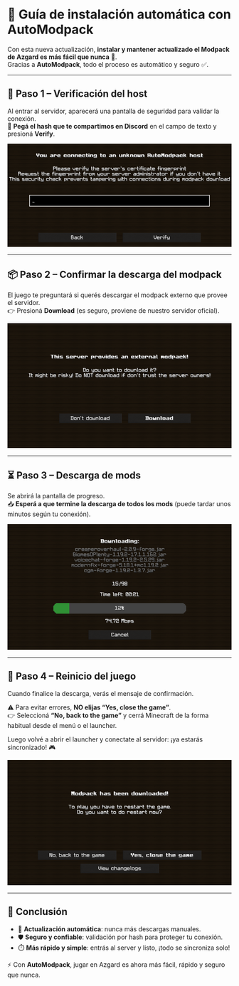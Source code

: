 # 🚀 Guía de instalación automática con AutoModpack

Con esta nueva actualización, **instalar y mantener actualizado el Modpack de Azgard es más fácil que nunca** 🎉.  
Gracias a **AutoModpack**, todo el proceso es automático y seguro ✅.

---

## 🔑 Paso 1 – Verificación del host
Al entrar al servidor, aparecerá una pantalla de seguridad para validar la conexión.  
📌 **Pegá el hash que te compartimos en Discord** en el campo de texto y presioná **Verify**.

![Paso 1 – Verificación del hash](images/paso1.png)

---

## 📦 Paso 2 – Confirmar la descarga del modpack
El juego te preguntará si querés descargar el modpack externo que provee el servidor.  
👉 Presioná **Download** (es seguro, proviene de nuestro servidor oficial).

![Paso 2 – Confirmación de descarga](images/paso2.png)

---

## ⏳ Paso 3 – Descarga de mods
Se abrirá la pantalla de progreso.  
📥 **Esperá a que termine la descarga de todos los mods** (puede tardar unos minutos según tu conexión).

![Paso 3 – Descargando mods](images/paso3.png)

---

## 🔄 Paso 4 – Reinicio del juego
Cuando finalice la descarga, verás el mensaje de confirmación.  

⚠️ Para evitar errores, **NO elijas “Yes, close the game”**.  
👉 Seleccioná **“No, back to the game”** y cerrá Minecraft de la forma habitual desde el menú o el launcher.  

Luego volvé a abrir el launcher y conectate al servidor: ¡ya estarás sincronizado! 🎮

![Paso 4 – Reinicio después de la descarga](images/paso4.png)

---

## 🎯 Conclusión
- 🔄 **Actualización automática**: nunca más descargas manuales.  
- 🛡️ **Seguro y confiable**: validación por hash para proteger tu conexión.  
- ⏱️ **Más rápido y simple**: entrás al server y listo, ¡todo se sincroniza solo!  

⚡ Con **AutoModpack**, jugar en Azgard es ahora más fácil, rápido y seguro que nunca.  
